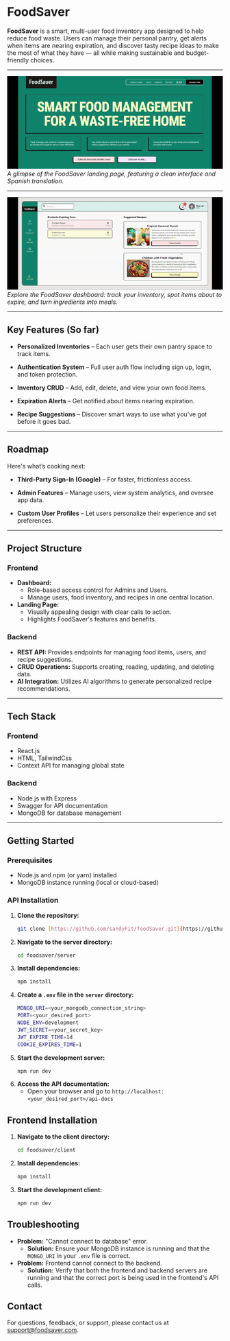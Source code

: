 # FoodSaver


**FoodSaver** is a smart, multi-user food inventory app designed to help reduce food waste. Users can manage their personal pantry, get alerts when items are nearing expiration, and discover tasty recipe ideas to make the most of what they have — all while making sustainable and budget-friendly choices.

---

![FoodSaver Landing Page](client/public/gifs/landing.gif)  
*A glimpse of the FoodSaver landing page, featuring a clean interface and Spanish translation.*

---

![FoodSaver Dashboard in Action](client/public/gifs/panel.gif)  
*Explore the FoodSaver dashboard: track your inventory, spot items about to expire, and turn ingredients into meals.*

---


## Key Features (So far)

* **Personalized Inventories** – Each user gets their own pantry space to track items.

* **Authentication System** – Full user auth flow including sign up, login, and token protection.

* **Inventory CRUD** – Add, edit, delete, and view your own food items.

* **Expiration Alerts** – Get notified about items nearing expiration.

* **Recipe Suggestions** – Discover smart ways to use what you’ve got before it goes bad.

---

## Roadmap
Here's what’s cooking next:

* **Third-Party Sign-In (Google)** – For faster, frictionless access.

* **Admin Features** – Manage users, view system analytics, and oversee app data.

* **Custom User Profiles** – Let users personalize their experience and set preferences.

---

## Project Structure

### Frontend

* **Dashboard:**
    * Role-based access control for Admins and Users.
    * Manage users, food inventory, and recipes in one central location.
* **Landing Page:**
    * Visually appealing design with clear calls to action.
    * Highlights FoodSaver's features and benefits.

### Backend

* **REST API:**  Provides endpoints for managing food items, users, and recipe suggestions.
* **CRUD Operations:**  Supports creating, reading, updating, and deleting data.
* **AI Integration:**  Utilizes AI algorithms to generate personalized recipe recommendations.

---

## Tech Stack

### Frontend

* React.js
* HTML, TailwindCss
* Context API for managing global state

### Backend

* Node.js with Express
* Swagger for API documentation
* MongoDB for database management

---

## Getting Started

### Prerequisites

* Node.js and npm (or yarn) installed
* MongoDB instance running (local or cloud-based)

### API Installation

1. **Clone the repository:**
   ```bash
   git clone [https://github.com/sandyFit/foodSaver.git](https://github.com/sandyFit/foodSaver.git)
   ```
2. **Navigate to the server directory:**
   ```bash
   cd foodsaver/server
   ```
3. **Install dependencies:**
   ```bash
   npm install
   ```
4. **Create a `.env` file in the `server` directory:**
   ```bash
   MONGO_URI=<your_mongodb_connection_string>
   PORT=<your_desired_port> 
   NODE_ENV=development
   JWT_SECRET=<your_secret_key>
   JWT_EXPIRE_TIME=1d 
   COOKIE_EXPIRES_TIME=1 
   ```
5. **Start the development server:**
   ```bash
   npm run dev 
   ```
6. **Access the API documentation:**
   * Open your browser and go to `http://localhost:<your_desired_port>/api-docs`


## Frontend Installation

1. **Navigate to the client directory:**
   ```bash
   cd foodsaver/client
   ```
2. **Install dependencies:**
   ```bash
   npm install
   ```
3. **Start the development client:**
   ```bash
   npm run dev
   ```

## Troubleshooting

* **Problem:**  "Cannot connect to database" error.
    * **Solution:** Ensure your MongoDB instance is running and that the `MONGO_URI` in your `.env` file is correct.
* **Problem:**  Frontend cannot connect to the backend.
    * **Solution:**  Verify that both the frontend and backend servers are running and that the correct port is being used in the frontend's API calls.

## Contact

For questions, feedback, or support, please contact us at [support@foodsaver.com](mailto:trishramos29@gmail.com). 

